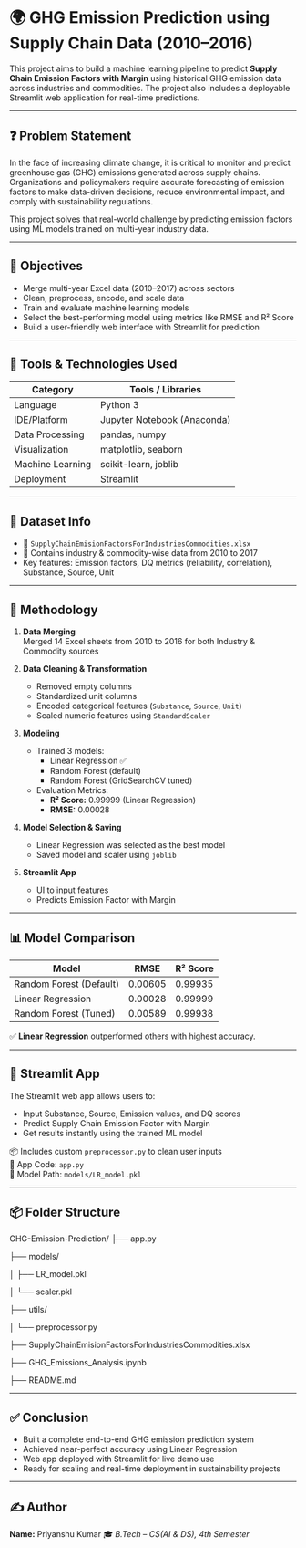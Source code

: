 # 🌍 GHG Emission Prediction using Supply Chain Data (2010–2016)

This project aims to build a machine learning pipeline to predict **Supply Chain Emission Factors with Margin** using historical GHG emission data across industries and commodities. The project also includes a deployable Streamlit web application for real-time predictions.

---

## ❓ Problem Statement

In the face of increasing climate change, it is critical to monitor and predict greenhouse gas (GHG) emissions generated across supply chains.  
Organizations and policymakers require accurate forecasting of emission factors to make data-driven decisions, reduce environmental impact, and comply with sustainability regulations.

This project solves that real-world challenge by predicting emission factors using ML models trained on multi-year industry data.

---

## 🎯 Objectives

- Merge multi-year Excel data (2010–2017) across sectors
- Clean, preprocess, encode, and scale data
- Train and evaluate machine learning models
- Select the best-performing model using metrics like RMSE and R² Score
- Build a user-friendly web interface with Streamlit for prediction

---

## 🧰 Tools & Technologies Used

| Category          | Tools / Libraries                          |
|------------------|---------------------------------------------|
| Language          | Python 3                                    |
| IDE/Platform      | Jupyter Notebook (Anaconda)                 |
| Data Processing   | pandas, numpy                               |
| Visualization     | matplotlib, seaborn                         |
| Machine Learning  | scikit-learn, joblib                        |
| Deployment        | Streamlit                                   |

---

## 📂 Dataset Info

- 📁 `SupplyChainEmisionFactorsForIndustriesCommodities.xlsx`
- 💼 Contains industry & commodity-wise data from 2010 to 2017
- Key features: Emission factors, DQ metrics (reliability, correlation), Substance, Source, Unit

---

## 🔁 Methodology

1. **Data Merging**  
   Merged 14 Excel sheets from 2010 to 2016 for both Industry & Commodity sources

2. **Data Cleaning & Transformation**  
   - Removed empty columns
   - Standardized unit columns
   - Encoded categorical features (`Substance`, `Source`, `Unit`)
   - Scaled numeric features using `StandardScaler`

3. **Modeling**  
   - Trained 3 models:
     - Linear Regression ✅
     - Random Forest (default)
     - Random Forest (GridSearchCV tuned)
   - Evaluation Metrics:
     - **R² Score:** 0.99999 (Linear Regression)
     - **RMSE:** 0.00028

4. **Model Selection & Saving**  
   - Linear Regression was selected as the best model
   - Saved model and scaler using `joblib`

5. **Streamlit App**  
   - UI to input features
   - Predicts Emission Factor with Margin

---

## 📊 Model Comparison

| Model                   | RMSE     | R² Score |
|------------------------|----------|----------|
| Random Forest (Default)| 0.00605  | 0.99935  |
| Linear Regression       | 0.00028  | 0.99999  |
| Random Forest (Tuned)  | 0.00589  | 0.99938  |

✅ **Linear Regression** outperformed others with highest accuracy.

---

## 🚀 Streamlit App

The Streamlit web app allows users to:
- Input Substance, Source, Emission values, and DQ scores  
- Predict Supply Chain Emission Factor with Margin  
- Get results instantly using the trained ML model

📦 Includes custom `preprocessor.py` to clean user inputs  
📁 App Code: `app.py`  
📁 Model Path: `models/LR_model.pkl`

---

## 📦 Folder Structure

GHG-Emission-Prediction/
├── app.py

├── models/

│ ├── LR_model.pkl

│ └── scaler.pkl

├── utils/

│ └── preprocessor.py

├── SupplyChainEmisionFactorsForIndustriesCommodities.xlsx

├── GHG_Emissions_Analysis.ipynb

├── README.md


---

## ✅ Conclusion

- Built a complete end-to-end GHG emission prediction system  
- Achieved near-perfect accuracy using Linear Regression  
- Web app deployed with Streamlit for live demo use  
- Ready for scaling and real-time deployment in sustainability projects

---

## ✍️ Author

**Name:** Priyanshu Kumar
🎓 *B.Tech – CS(AI & DS), 4th Semester*  
